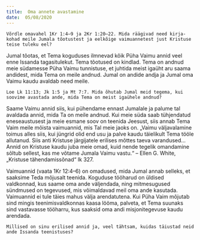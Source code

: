```yaml
---
title:  Oma annete avastamine
date:  05/08/2020
---
```


`Võrdle omavahel 1Kr 1:4–9 ja 2Kr 1:20–22. Mida räägivad need kirja­kohad meile Jumala tõotustest ja eelkõige vaimuannetest just Kristuse teise tuleku eel?`

Jumal tõotas, et Tema koguduses ilmnevad kõik Püha Vaimu annid veel enne Issanda tagasitulekut. Tema tõotused on kindlad. Tema on andnud meie südamesse Püha Vaimu tunnistuse, et juhtida meist igaüht aru saama andidest, mida Tema on meile andnud. Jumal on andide andja ja Jumal oma Vaimu kaudu avaldab need meile.

`Loe Lk 11:13; Jk 1:5 ja Mt 7:7. Mida õhutab Jumal meid tegema, kui soovime avastada ande, mida Tema on meist igaühele andnud?`

Saame Vaimu annid siis, kui pühendame ennast Jumalale ja palume tal avaldada annid, mida Ta on meile andnud. Kui meie süda saab tühjendatud eneseaustusest ja meie esmane soov on teenida Jeesust, siis annab Tema Vaim meile mõista vaimuannid, mis Tal meie jaoks on. „Vaimu väljavalamine toimus alles siis, kui jüngrid olid end usu ja palve kaudu täielikult Tema tööle allutanud. Siis anti Kristuse järgijatele erilises mõttes taeva varandused… Annid on Kristuse kaudu juba meie omad, kuid nende tegelik omandamine sõltub sellest, kas me võtame Jumala Vaimu vastu.“ – Ellen G. White, „Kristuse tähendamissõnad“ lk 327.

Vaimuannid (vaata 1Kr 12:4–6) on omadused, mida Jumal annab selleks, et saaksime Teda mõjusalt teenida. Koguduse tööharud on üldised valdkonnad, kus saame oma ande väljendada, ning mitmesugused sündmused on tegevused, mis võimaldavad meil oma ande kasutada. Vaimuannid ei tule täies mahus välja arendatutena. Kui Püha Vaim mõjutab sind mingis teenimisvaldkonnas kaasa lööma, palveta, et Tema suunaks sind vastavasse tööharru, kus saaksid oma andi misjonitegevuse kaudu arendada.

`Millised on sinu erilised annid ja, veel tähtsam, kuidas täiustad neid ande Issanda teenistuses?`
